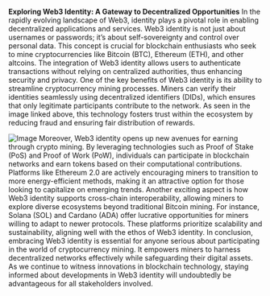 **Exploring Web3 Identity: A Gateway to Decentralized Opportunities**
In the rapidly evolving landscape of Web3, identity plays a pivotal role in enabling decentralized applications and services. Web3 identity is not just about usernames or passwords; it’s about self-sovereignty and control over personal data. This concept is crucial for blockchain enthusiasts who seek to mine cryptocurrencies like Bitcoin (BTC), Ethereum (ETH), and other altcoins. The integration of Web3 identity allows users to authenticate transactions without relying on centralized authorities, thus enhancing security and privacy.
One of the key benefits of Web3 identity is its ability to streamline cryptocurrency mining processes. Miners can verify their identities seamlessly using decentralized identifiers (DIDs), which ensures that only legitimate participants contribute to the network. As seen in the image linked above, this technology fosters trust within the ecosystem by reducing fraud and ensuring fair distribution of rewards.

![Image](https://github.com/user-attachments/assets/d7419ec9-dc67-403f-bf28-8faea5f1f74f)
Moreover, Web3 identity opens up new avenues for earning through crypto mining. By leveraging technologies such as Proof of Stake (PoS) and Proof of Work (PoW), individuals can participate in blockchain networks and earn tokens based on their computational contributions. Platforms like Ethereum 2.0 are actively encouraging miners to transition to more energy-efficient methods, making it an attractive option for those looking to capitalize on emerging trends.
Another exciting aspect is how Web3 identity supports cross-chain interoperability, allowing miners to explore diverse ecosystems beyond traditional Bitcoin mining. For instance, Solana (SOL) and Cardano (ADA) offer lucrative opportunities for miners willing to adapt to newer protocols. These platforms prioritize scalability and sustainability, aligning well with the ethos of Web3 identity.
In conclusion, embracing Web3 identity is essential for anyone serious about participating in the world of cryptocurrency mining. It empowers miners to harness decentralized networks effectively while safeguarding their digital assets. As we continue to witness innovations in blockchain technology, staying informed about developments in Web3 identity will undoubtedly be advantageous for all stakeholders involved.
